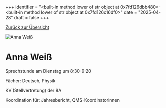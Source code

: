 
+++
identifier = "<built-in method lower of str object at 0x7fd126dbb480>-<built-in method lower of str object at 0x7fd126c16df0>"
date = "2025-04-28"
draft = false
+++

 [Zurück zur Übersicht](/schule/personen/)

<div class="row">
<div class="column">
<img src="/images/personal/Weiß.jpg" alt="Anna Weiß"> 
</div>
<div class="column">

# Anna Weiß

Sprechstunde am Dienstag um 8:30-9:20

Fächer: Deutsch,  Physik



KV (Stellvertretung) der 8A







Koordination für: Jahresbericht, QMS-Koordinatorinnen

</div>
</div> 

